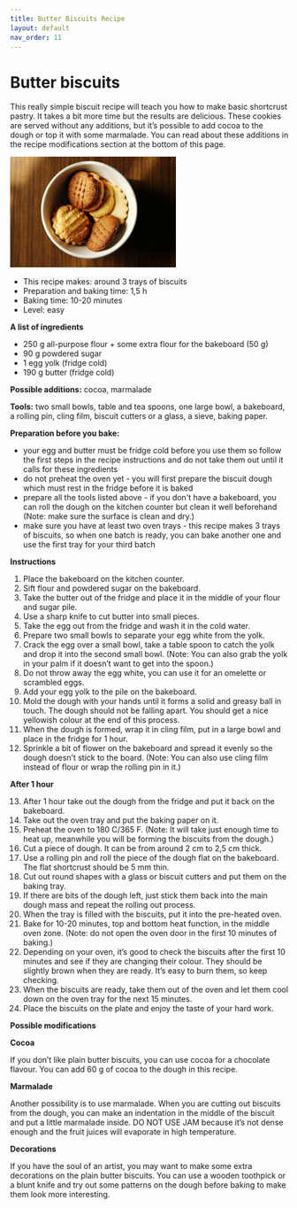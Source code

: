 ```yaml
---
title: Butter Biscuits Recipe
layout: default
nav_order: 11
---
```




<h1>Butter biscuits</h1>


This really simple biscuit recipe will teach you how to make basic shortcrust pastry. It takes a bit more time but the results are delicious. These cookies are served without any additions, but it’s possible to add cocoa to the dough or top it with some marmalade. You can read about these additions in the recipe modifications section at the bottom of this page. 

![Alt text](small_size_butter_biscuits.jpg)


- This recipe makes: around 3 trays of biscuits
- Preparation and baking time: 1,5 h
- Baking time: 10-20 minutes
- Level: easy

**A list of ingredients**

- 250 g all-purpose flour + some extra flour for the bakeboard (50 g)
- 90 g powdered sugar
- 1 egg yolk (fridge cold)
- 190 g butter (fridge cold)

**Possible additions:** cocoa, marmalade

**Tools:** two small bowls, table and tea spoons, one large bowl, a bakeboard, a rolling pin, cling film, biscuit cutters or a glass, a sieve, baking paper.


**Preparation before you bake:** 

- your egg and butter must be fridge cold before you use them so follow the first steps in the recipe instructions and do not take them out until it calls for these ingredients
- do not preheat the oven yet - you will first prepare the biscuit dough which must rest in the fridge before it is baked
- prepare all the tools listed above - if you don't have a bakeboard, you can roll the dough on the kitchen counter but clean it well beforehand (Note: make sure the surface is clean and dry.)
- make sure you have at least two oven trays - this recipe makes 3 trays of biscuits, so when one batch is ready, you can bake another one and use the first tray for your third batch 

**Instructions**

1.	Place the bakeboard on the kitchen counter.
2.	Sift flour and powdered sugar on the bakeboard.
3.	Take the butter out of the fridge and place it in the middle of your flour and sugar pile. 
4. Use a sharp knife to cut butter into small pieces.
5. Take the egg out from the fridge and wash it in the cold water.
6. Prepare two small bowls to separate your egg white from the yolk.
7. Crack the egg over a small bowl, take a table spoon to catch the yolk and drop it into the second small bowl. (Note: You can also grab the yolk in your palm if it doesn’t want to get into the spoon.)
8. Do not throw away the egg white, you can use it for an omelette or scrambled eggs.
9.	Add your egg yolk to the pile on the bakeboard.
10.	Mold the dough with your hands until it forms a solid and greasy ball in touch. The dough should not be falling apart. You should get a nice yellowish colour at the end of this process.
11.	When the dough is formed, wrap it in cling film, put in a large bowl and place in the fridge for 1 hour.
12.	Sprinkle a bit of flower on the bakeboard and spread it evenly so the dough doesn’t stick to the board. (Note: You can also use cling film instead of flour or wrap the rolling pin in it.)

**After 1 hour**

13.	After 1 hour take out the dough from the fridge and put it back on the bakeboard.
14.	Take out the oven tray and put the baking paper on it.
15.	Preheat the oven to 180 C/365 F. (Note: It will take just enough time to heat up, meanwhile you will be forming the biscuits from the dough.)
16.	Cut a piece of dough. It can be from around 2 cm to 2,5 cm thick. 
17. Use a rolling pin and roll the piece of the dough flat on the bakeboard. The flat shortcrust should be 5 mm thin. 
18.	Cut out round shapes with a glass or biscuit cutters and put them on the baking tray.
19.	 If there are bits of the dough left, just stick them back into the main dough mass and repeat the rolling out process.
20.	When the tray is filled with the biscuits, put it into the pre-heated oven.
21.	Bake for 10-20 minutes, top and bottom heat function, in the middle oven zone. (Note: do not open the oven door in the first 10 minutes of baking.)
22.	Depending on your oven, it’s good to check the biscuits after the first 10 minutes and see if they are changing their colour. They should be slightly brown when they are ready. It’s easy to burn them, so keep checking.
23.	When the biscuits are ready, take them out of the oven and let them cool down on the oven tray for the next 15 minutes.
24.	Place the biscuits on the plate and enjoy the taste of your hard work.


**Possible modifications**


**Cocoa** 

If you don’t like plain butter biscuits, you can use cocoa for a chocolate flavour. You can add 60 g of cocoa to the dough in this recipe.

**Marmalade**

Another possibility is to use marmalade. When you are cutting out biscuits from the dough, you can make an indentation in the middle of the biscuit and put a little marmalade inside. DO NOT USE JAM because it’s not dense enough and the fruit juices will evaporate in high temperature. 

**Decorations**

If you have the soul of an artist, you may want to make some extra decorations on the plain butter biscuits. You can use a wooden toothpick or a blunt knife and try out some patterns on the dough before baking to make them look more interesting. 
